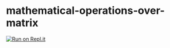 # mathematical-operations-over-matrix
[![Run on Repl.it](https://repl.it/badge/github/talisma-cassoma/mathematical-operations-over-matrix)](https://repl.it/github/talisma-cassoma/mathematical-operations-over-matrix)